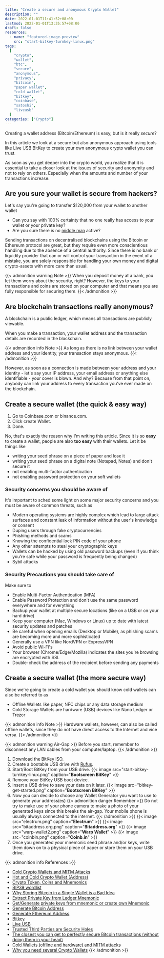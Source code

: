 ```yaml
---
title: "Create a secure and anonymous Crypto Wallet"
description: ""
date: 2022-01-01T11:41:52+08:00
lastmod: 2022-01-01T13:35:57+08:00
draft: false
resources:
  - name: "featured-image-preview"
    src: "start-bitkey-turnkey-linux.png"
tags:
  [
    "crypto",
    "wallet",
    "btc",
    "secure",
    "anonymous",
    "privacy",
    "bitcoin",
    "paper wallet",
    "cold wallet",
    "bitkey",
    "coinbase",
    "satoshi",
    "liveusb"
  ]
categories: ["Crypto"]
---
```


Creating a wallet address (Bitcoin/Ethereum) is easy, but is it really _secure_?

In this article we look at a secure but also anonymous approach using tools like Live USB BitKey to create your own anonymous crypto wallet you can trust.

<!--more-->

As soon as you get deeper into the crypto world, you realize that it is essential to take a closer look at the issues of security and anonymity and not to rely on others. Especially when the amounts and number of your transactions increase.

## Are you sure your wallet is secure from hackers?

Let's say you're going to transfer $120,000 from your wallet to another wallet

- Can you say with 100% certainty that no one really has access to your wallet or your private key?
- Are you sure there is no [middle man](../cold-crypto-wallets-and-mitm-attacks/) active?

Sending transactions on decentralised blockchains using the Bitcoin or Ethereum protocol are great, but they require even more conscientious handling due to the absence of a central authority. Since there is no bank or liquidity provider that can or will control your transaction in the event of a mistake, you are solely responsible for handling your own money and digital crypto-assets with more care than usual.

{{< admonition warning Note >}}
When you deposit money at a bank, you let them worry about the security, right? However, the keys to your transactions and coins are stored on your computer and that means you are fully responsible for securing them.
{{< /admonition >}}

## Are blockchain transactions really anonymous?

A blockchain is a public ledger, which means all transactions are publicly viewable.

When you make a transaction, your wallet address and the transaction details are recorded in the blockchain.

{{< admonition info Note >}}
As long as there is no link between your wallet address and your identity, your transaction stays anonymous.
{{< /admonition >}}

However, as soon as a connection is made between your address and your identity - let's say your IP address, your email address or anything else identifiable - your cover is blown. And why? Because from that point on, anybody can link your address to every transaction you've ever made on the blockchain.

## Create a secure wallet (the quick & easy way)

1. Go to Coinbase.com or binance.com.
2. Click create Wallet.
3. Done.

No, that's exactly the reason why I'm writing this article. Since it is so **easy** to create a wallet, people are also **too easy** with their wallets. Let it be things like

- writing your seed phrase on a piece of paper and lose it
- writing your seed phrase on a digital note (Notepad, Notes) and don't secure it
- not enabling multi-factor authentication
- not enabling password protection on your soft wallets

### Security concerns you should be aware of

It's important to sched some light on some major security concerns and you must be aware of common threats, such as

- Modern operating systems are highly complex which lead to large attack surfaces and constant leak of information without the user's knowledge or consent
- Duping users through fake cryptocurrencies
- Phishing methods and scams
- Knowing the confidential lock PIN code of your phone
- Any other attempts to steal your cryptographic keys
- Wallets can be hacked by using old password backups (even if you think you're safe while your password is frequently being changed)
- Sybil attacks

### Security Precautions you should take care of

Make sure to

- Enable Multi-Factor Authentication (MFA)
- Enable Password Protection and don't use the same password everywhere and for everything
- Backup your wallet at multiple secure locations (like on a USB or on your hard drive)
- Keep your computer (Mac, Windows or Linux) up to date with latest security updates and patches
- Be careful when opening emails (Desktop or Mobile), as phishing scams are becoming more and more sophisticated
- Generally use a VPN like NordVPN or ExpressVPN
- Avoid public Wi-Fi's
- Your browser (Chrome/Edge/Mozilla) indicates the sites you're browsing are encrypted with SSL
- Double-check the address of the recipient before sending any payments

## Create a secure wallet (the more secure way)

Since we're going to create a cold wallet you should know cold wallets can also be referred to as

- Offline Wallets like paper, NFC chips or any data storage medium
- Cold Storage Wallets are hardware (USB) devices like Nano Ledger or Trezor

{{< admonition info Note >}}
Hardware wallets, however, can also be called offline wallets, since they do not have direct access to the Internet and vice versa.
{{< /admonition >}}

{{< admonition warning Air-Gap >}}
Before you start, remember to disconnect any LAN cables from your computer/laptop.
{{< /admonition >}}

1. Download the BitKey ISO.
2. Create a bootable USB drive with [Rufus](https://rufus.ie/).
3. Start/Boot BitKey from your USB drive.
   {{< image src="start-bitkey-turnkey-linux.png" caption="**Bootscreen BitKey**" >}}
4. Remove your BitKey USB boot device.
5. Insert a USB drive to save your data on it later.
   {{< image src="bitkey-get-started.png" caption="**Bootscreen BitKey**" >}}
6. Now you can decide to choose any Wallet Generator you want to use to generate your address(es)
   {{< admonition danger Remember >}}
   Do not try to make use of your phone camera to make a photo of your generated keys since this breaks the air-gap. Your mobile phone is usually always connected to the internet.
   {{< /admonition >}}
   {{< image src="electrum.png" caption="**Electrum**" >}}
   {{< image src="bitaddress.org.png" caption="**Bitaddress.org**" >}}
   {{< image src="warp-wallet2.png" caption="**Warp Wallet**" >}}
   {{< image src="coinbin.png" caption="**Coinb.in**" >}}
7. Once you generated your mnemonic seed phrase and/or keys, write them down on to a physical piece of paper or store them on your USB drive.

{{< admonition info References >}}
- [Cold Crypto Wallets and MITM Attacks](../cold-crypto-wallets-and-mitm-attacks/)
- [Hot and Cold Crypto Wallet (Address)](../hot-and-cold-wallet-address/)
- [Crypto Token, Coins and Mnemonics](../crypto-token-coins-and-mnemonics/)
- [BIP39 wordlist](https://github.com/bitcoin/bips/blob/master/bip-0039/english.txt)
- [Why Storing Bitcoin in a Single Wallet is a Bad Idea](https://www.investopedia.com/news/why-storing-bitcoin-single-wallet-bad-idea/)
- [Extract Private Key from Ledger Mnemonic](https://dune.network/ledger_extract/)
- [Get/Generate private keys from mnemonic or create own Mnemonic](https://iancoleman.io/bip39/)
- [Generate Bitcoin Address](https://bitaddress.org)
- [Generate Ethereum Address](https://myetherwallet.com)
- [Bitkey](https://bitkey.io/)
- [Live USB](https://en.wikipedia.org/wiki/Live_USB)
- [Trusted Third Parties are Security Holes](https://nakamotoinstitute.org/trusted-third-parties/)
- [The closest you can get to perfectly secure Bitcoin transactions (without doing them in your head)](https://www.turnkeylinux.org/blog/secure-bitcoin-transactions)
- [Cold Wallets (offline and hardware) and MITM attacks](../cold-wallets-and-mitm-attacks/index.en.md)
- [Why you need several Crypto Wallets](https://dailyiowan.com/2021/07/07/why-you-need-several-crypto-wallets/)
  {{< /admonition >}}
